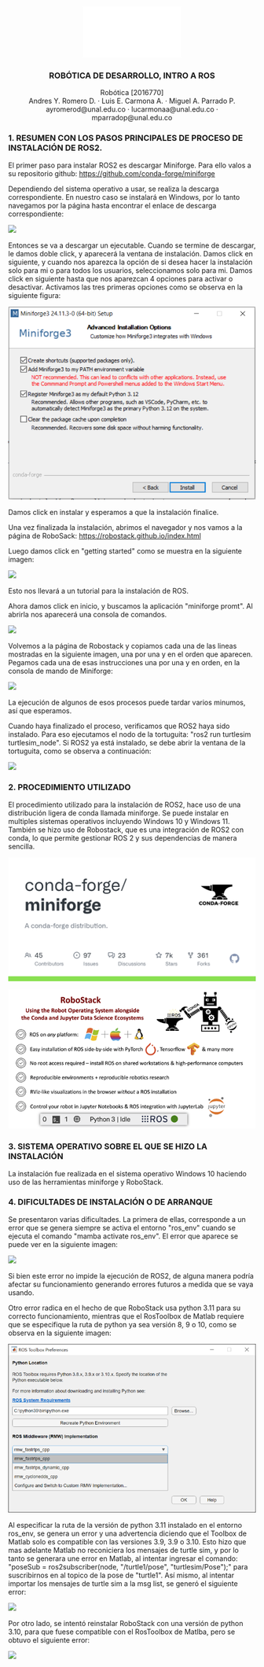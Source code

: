 <br />
<div align="center">
  <a href="https://github.com/Danmunozbe/Practica1/tree/Pain2">
    <img src="Imagenes/UNAL.png" alt="Logo" width="200">
  </a>

  <h3 align="center">ROBÓTICA DE DESARROLLO, INTRO A ROS</h3>

  <p align="center">Robótica [2016770]
    <br />Andres Y. Romero D. · Luis E. Carmona A. · Miguel A. Parrado P.
    <br /> ayromerod@unal.edu.co · lucarmonaa@unal.edu.co · mparradop@unal.edu.co
  </p>
</div>


### 1. RESUMEN CON LOS PASOS PRINCIPALES DE PROCESO DE INSTALACIÓN DE ROS2.

El primer paso para instalar ROS2 es descargar Miniforge. Para ello valos a su repositorio github: https://github.com/conda-forge/miniforge

Dependiendo del sistema operativo a usar, se realiza la descarga correspondiente. En nuestro caso se instalará en Windows, por lo tanto navegamos por la página hasta encontrar el enlace de descarga correspondiente:

![](https://github.com/ayromerod/Lab_ROS/blob/main/Imagenes/Sin%20t%C3%ADtulo5.png?raw=true)

Entonces se va a descargar un ejecutable. Cuando se termine de descargar, le damos doble click, y aparecerá la ventana de instalación. Damos click en siguiente, y cuando nos aparezca la opción de si desea hacer la instalación solo para mi o para todos los usuarios, seleccionamos solo para mi. Damos click en siguiente hasta que nos aparezcan 4 opciones para activar o desactivar. Activamos las tres primeras opciones como se observa en la siguiente figura:

![](https://github.com/ayromerod/Lab_ROS/blob/main/Imagenes/Captura.PNG?raw=true)

Damos click en instalar y esperamos a que la instalación finalice.

Una vez finalizada la instalación, abrimos el navegador y nos vamos a la página de RoboSack: https://robostack.github.io/index.html

Luego damos click en "getting started" como se muestra en la siguiente imagen:

![](https://github.com/ayromerod/Lab_ROS/blob/main/Imagenes/Sin%20t%C3%ADtulo4.png?raw=true)

Esto nos llevará a un tutorial para la instalación de ROS.

Ahora damos click en inicio, y buscamos la aplicación "miniforge promt". Al abrirla nos aparecerá una consola de comandos.

![](https://github.com/ayromerod/Lab_ROS/blob/main/Imagenes/Sin%20t%C3%ADtulo6.png?raw=true)

Volvemos a la página de Robostack y copiamos cada una de las lineas mostradas en la siguiente imagen, una por una y en el orden que aparecen. Pegamos cada una de esas instrucciones una por una y en orden, en la consola de mando de Miniforge:

![](https://github.com/ayromerod/Lab_ROS/blob/main/Imagenes/Sin%20t%C3%ADtulo7.png?raw=true)

La ejecución de algunos de esos procesos puede tardar varios minumos, así que esperamos.

Cuando haya finalizado el proceso, verificamos que ROS2 haya sido instalado. Para eso ejecutamos el nodo de la tortuguita: "ros2 run turtlesim turtlesim_node". Si ROS2 ya está instalado, se debe abrir la ventana de la tortuguita, como se observa a continuación:

![](https://github.com/ayromerod/Lab_ROS/blob/main/Imagenes/Sin%20t%C3%ADtulo8.png?raw=true)

### 2. PROCEDIMIENTO UTILIZADO

El procedimiento utilizado para la instalación de ROS2, hace uso de una distribución ligera de conda llamada miniforge. Se puede instalar en multiples sistemas operativos incluyendo Windows 10 y Windows 11. También se hizo uso de Robostack, que es una integración de ROS2 con conda, lo que permite gestionar ROS 2 y sus dependencias de manera sencilla.

![](https://github.com/ayromerod/Lab_ROS/blob/main/Imagenes/miniforge.png?raw=true)

![](https://github.com/ayromerod/Lab_ROS/blob/main/Imagenes/robostack.png?raw=true)

### 3. SISTEMA OPERATIVO SOBRE EL QUE SE HIZO LA INSTALACIÓN

La instalación fue realizada en el sistema operativo Windows 10 haciendo uso de las herramientas miniforge y RoboStack.

### 4. DIFICULTADES DE INSTALACIÓN O DE ARRANQUE

Se presentaron varias dificultades. La primera de ellas, corresponde a un error que se genera siempre se activa el entorno "ros_env" cuando se ejecuta el comando "mamba activate ros_env". El error que aparece se puede ver en la siguiente imagen:

![](https://github.com/ayromerod/Lab_ROS/blob/main/Imagenes/Sin%20t%C3%ADtulo9.png?raw=true)

Si bien este error no impide la ejecución de ROS2, de alguna manera podría afectar su funcionamiento generando errores futuros a medida que se vaya usando.

Otro error radica en el hecho de que RoboStack usa python 3.11 para su correcto funcionamiento, mientras que el RosToolbox de Matlab requiere que se especifique la ruta de python ya sea versión 8, 9 o 10, como se observa en la siguiente imagen:

![](https://github.com/ayromerod/Lab_ROS/blob/main/Imagenes/ros_matlab.png?raw=true)

Al especificar la ruta de la versión de python 3.11 instalado en el entorno ros_env, se genera un error y una advertencia diciendo que el Toolbox de Matlab solo es compatible con las versiones 3.9, 3.9 o 3.10. Esto hizo que mas adelante Matlab no reconiciera los mensajes de turtle sim, y por lo tanto se generara une error en Matlab, al intentar ingresar el comando: "poseSub = ros2subscriber(node, "/turtle1/pose", "turtlesim/Pose");" para suscribirnos en al topico de la pose de "turtle1". Así mismo, al intentar importar los mensajes de turtle sim a la msg list, se generó el siguiente error:

![](https://github.com/ayromerod/Lab_ROS/blob/main/Imagenes/Sin%20t%C3%ADtulo3.png?raw=true)

Por otro lado, se intentó reinstalar RoboStack con una versión de python 3.10, para que fuese compatible con el RosToolbox de Matlba, pero se obtuvo el siguiente error:

![](https://github.com/ayromerod/Lab_ROS/blob/main/Imagenes/Sin%20t%C3%ADtulo.png?raw=true)
